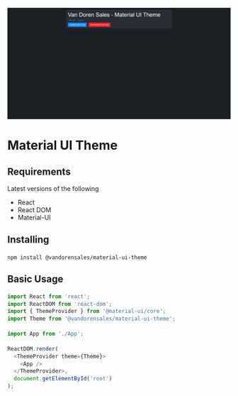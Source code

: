 ![Screenshot of common components](/public/screenshot.png?raw=true 'Preview')

# Material UI Theme

## Requirements

Latest versions of the following

- React
- React DOM
- Material-UI

## Installing

`npm install @vandorensales/material-ui-theme`

## Basic Usage

```js
import React from 'react';
import ReactDOM from 'react-dom';
import { ThemeProvider } from '@material-ui/core';
import Theme from '@vandorensales/material-ui-theme';

import App from './App';

ReactDOM.render(
  <ThemeProvider theme={Theme}>
    <App />
  </ThemeProvider>,
  document.getElementById('root')
);
```
